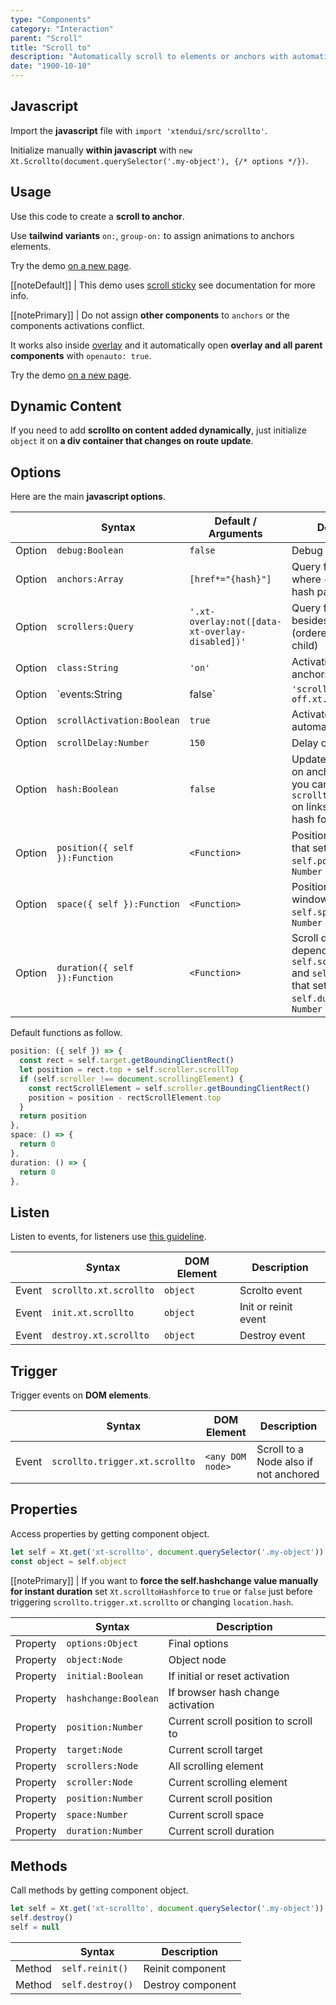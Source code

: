 ```yaml
---
type: "Components"
category: "Interaction"
parent: "Scroll"
title: "Scroll to"
description: "Automatically scroll to elements or anchors with automatic activation on scroll."
date: "1900-10-10"
---
```


## Javascript

Import the **javascript** file with `import 'xtendui/src/scrollto'`.

Initialize manually **within javascript** with `new Xt.Scrollto(document.querySelector('.my-object'), {/* options */})`.

## Usage

Use this code to create a **scroll to anchor**.

Use **tailwind variants** `on:`, `group-on:` to assign animations to anchors elements.

Try the demo [on a new page](/demos/components/scroll/scrollto#anchor-2).

[[noteDefault]]
| This demo uses [scroll sticky](/components/scroll/sticky) see documentation for more info.

[[notePrimary]]
| Do not assign **other components** to `anchors` or the components activations conflict.

<demo>
  <div class="gatsby_demo_item" data-iframe="demos/components/scroll/scrollto">
  </div>
</demo>

It works also inside [overlay](/components/overlay) and it automatically open **overlay and all parent components** with `openauto: true`.

Try the demo [on a new page](/demos/components/scroll/scrollto-overlay#anchor-2).

<demo>
  <div class="gatsby_demo_item" data-iframe="demos/components/scroll/scrollto-overlay">
  </div>
</demo>

## Dynamic Content

If you need to add **scrollto on content added dynamically**, just initialize `object` it on **a div container that changes on route update**.

## Options
 
Here are the main **javascript options**.

<div class="xt-overflow-sub overflow-y-hidden overflow-x-scroll my-5 xt-my-auto w-full">

|                         | Syntax                                    | Default / Arguments                       | Description                   |
| ----------------------- | ----------------------------------------- | ----------------------------- | ----------------------------- |
| Option                    | `debug:Boolean`                          | `false`        | Debug on console            |
| Option                    | `anchors:Array`                          | `[href*="{hash}"]`        | Query for hash links where `{hash}` is the hash part of the link            |
| Option                    | `scrollers:Query`                          | `'.xt-overlay:not([data-xt-overlay-disabled])'`        | Query for scroll nodes besides document (ordered parent > child)             |
| Option                    | `class:String`                          | `'on'`        | Activation class for anchors              |
| Option                    | `events:String|false`                          | `'scroll off.xt.overlay'`        | Events of `self.scrollers` that triggers activation              |
| Option                    | `scrollActivation:Boolean`                          | `true`        | Activate anchors automatically on scroll             |
| Option                    | `scrollDelay:Number`                          | `150`        | Delay on scroll checks             |
| Option                    | `hash:Boolean`                          | `false`        | Update url with hash on anchors, if false you can use `[data-xt-scrollto-hash="true"]` on links to activate hash for only that link             |
| Option                    | `position({ self }):Function`             | `<Function>`        | Positioning function that sets `self.position`, return `Number`             |
| Option                    | `space({ self }):Function`                          | `<Function>`        | Positioning space window top that sets `self.space`, return `Number`             |
| Option                    | `duration({ self }):Function`                          | `<Function>`        | Scroll duration depending on `self.scroll.scrollTop` and `self.position` that sets `self.duration`, return `Number`            |

</div>

Default functions as follow.

```js
position: ({ self }) => {
  const rect = self.target.getBoundingClientRect()
  let position = rect.top + self.scroller.scrollTop
  if (self.scroller !== document.scrollingElement) {
    const rectScrollElement = self.scroller.getBoundingClientRect()
    position = position - rectScrollElement.top
  }
  return position
},
space: () => {
  return 0
},
duration: () => {
  return 0
},
```

## Listen

Listen to events, for listeners use [this guideline](/components/javascript#listeners).

<div class="xt-overflow-sub overflow-y-hidden overflow-x-scroll my-5 xt-my-auto w-full">

|                         | Syntax                                    | DOM Element                    | Description                   |
| ----------------------- | ----------------------------------------- | ----------------------------- | ----------------------------- |
| Event                   | `scrollto.xt.scrollto`      | `object` | Scrolto event           |
| Event                   | `init.xt.scrollto`           | `object` | Init or reinit event             |
| Event                   | `destroy.xt.scrollto`           | `object` | Destroy event             |

</div>

## Trigger

Trigger events on **DOM elements**.

<div class="xt-overflow-sub overflow-y-hidden overflow-x-scroll my-5 xt-my-auto w-full">

|                         | Syntax                                    | DOM Element                    | Description                   |
| ----------------------- | ----------------------------------------- | ----------------------------- | ----------------------------- |
| Event                   | `scrollto.trigger.xt.scrollto`       | `<any DOM node>` | Scroll to a Node also if not anchored              |

</div>

## Properties

Access properties by getting component object.

```js
let self = Xt.get('xt-scrollto', document.querySelector('.my-object'))
const object = self.object
```

[[notePrimary]]
| If you want to **force the self.hashchange value manually for instant duration** set `Xt.scrolltoHashforce` to `true` or `false` just before triggering `scrollto.trigger.xt.scrollto` or changing `location.hash`.

<div class="xt-overflow-sub overflow-y-hidden overflow-x-scroll my-5 xt-my-auto w-full">

|                         | Syntax                                   | Description                   |
| ----------------------- | ---------------------------------------- | ----------------------------- |
| Property                   | `options:Object`       | Final options             |
| Property                   | `object:Node`       | Object node             |
| Property                   | `initial:Boolean`       | If initial or reset activation             |
| Property                   | `hashchange:Boolean`       | If browser hash change activation             |
| Property                   | `position:Number`       | Current scroll position to scroll to             |
| Property                   | `target:Node`       | Current scroll target             |
| Property                   | `scrollers:Node`       | All scrolling element             |
| Property                   | `scroller:Node`       | Current scrolling element             |
| Property                   | `position:Number`       | Current scroll position             |
| Property                   | `space:Number`       | Current scroll space             |
| Property                   | `duration:Number`       | Current scroll duration             |

</div>

## Methods

Call methods by getting component object.

```js
let self = Xt.get('xt-scrollto', document.querySelector('.my-object'))
self.destroy()
self = null
```

<div class="xt-overflow-sub overflow-y-hidden overflow-x-scroll my-5 xt-my-auto w-full">

|                         | Syntax                                    | Description                   |
| ----------------------- | ----------------------------------------- | ----------------------------- |
| Method                  | `self.reinit()`       | Reinit component             |
| Method                  | `self.destroy()`              | Destroy component            |

</div>
